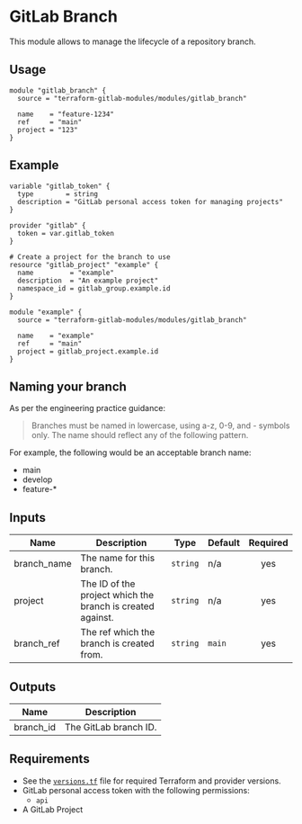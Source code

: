# GitLab Branch

This module allows to manage the lifecycle of a repository branch.


## Usage

```hcl
module "gitlab_branch" {
  source = "terraform-gitlab-modules/modules/gitlab_branch"

  name    = "feature-1234"
  ref     = "main"
  project = "123"
}
```

## Example

```hcl
variable "gitlab_token" {
  type        = string
  description = "GitLab personal access token for managing projects"
}

provider "gitlab" {
  token = var.gitlab_token
}

# Create a project for the branch to use
resource "gitlab_project" "example" {
  name         = "example"
  description  = "An example project"
  namespace_id = gitlab_group.example.id
}

module "example" {
  source = "terraform-gitlab-modules/modules/gitlab_branch"

  name    = "example"
  ref     = "main"
  project = gitlab_project.example.id
}
```

## Naming your branch

As per the engineering practice guidance:

> Branches must be named in lowercase, using a-z, 0-9, and - symbols only. The name should reflect any of the following pattern.

For example, the following would be an acceptable branch name:

- main
- develop
- feature-*


<!-- BEGINNING OF PRE-COMMIT-TERRAFORM DOCS HOOK -->
## Inputs

| Name | Description | Type | Default | Required |
|------|-------------|------|---------|:--------:|
| branch\_name | The name for this branch. | `string` | n/a | yes |
| project | The ID of the project which the branch is created against. | `string` | n/a | yes |
| branch\_ref | The ref which the branch is created from. | `string` | `main` | yes |

## Outputs

| Name | Description |
|------|-------------|
| branch\_id | The GitLab branch ID. |

<!-- END OF PRE-COMMIT-TERRAFORM DOCS HOOK -->

## Requirements

- See the [`versions.tf`](versions.tf) file for required Terraform and provider versions.
- GitLab personal access token with the following permissions:
    - `api`
- A GitLab Project